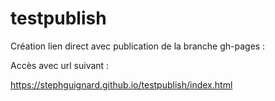 # testpublish

Création lien direct avec publication de la branche gh-pages :

Accès avec url suivant :

https://stephguignard.github.io/testpublish/index.html
